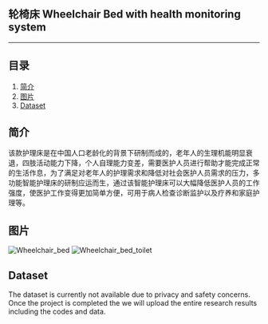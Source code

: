 ## 轮椅床 Wheelchair Bed with health monitoring system

---

## 目录
1. [简介](#简介)
2. [图片](#图片)
3. [Dataset](#Dataset)

## 简介
该款护理床是在中国人口老龄化的背景下研制而成的，老年人的生理机能明显衰退，四肢活动能力下降，个人自理能力变差，需要医护人员进行帮助才能完成正常的生活作息，为了满足对老年人的护理需求和降低对社会医护人员需求的压力，多功能智能护理床的研制应运而生，通过该智能护理床可以大幅降低医护人员的工作强度，使医护工作变得更加简单方便，可用于病人检查诊断监护以及疗养和家庭护理等。

## 图片
![Wheelchair_bed](https://user-images.githubusercontent.com/91407897/134798444-5c903f76-b720-4750-be5f-74bf1e7a1aec.jpg)
![Wheelchair_bed_toilet](https://user-images.githubusercontent.com/91407897/134798490-5c5e1c5e-96c7-4a07-aa29-be942e350ab9.jpg)

## Dataset
The dataset is currently not available due to privacy and safety concerns. Once the project is completed the we will upload the entire research results including the codes and data.  
